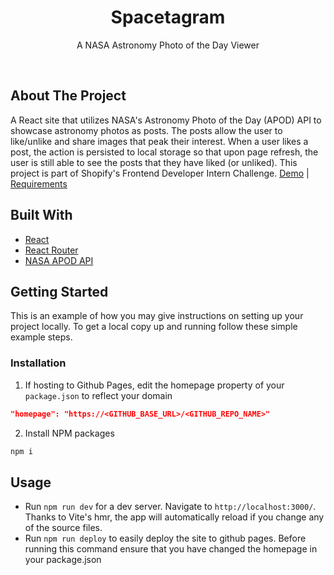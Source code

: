 <p align="center">
  <h1 align="center">Spacetagram</h1>

  <p align="center">
    A NASA Astronomy Photo of the Day Viewer
  </p>
  <br/>
</p>

## About The Project

A React site that utilizes NASA's Astronomy Photo of the Day (APOD) API to showcase astronomy photos as posts. The posts allow the user to like/unlike and share images that peak their interest. When a user likes a post, the action is persisted to local storage so that upon page refresh, the user is still able to see the posts that they have liked (or unliked). This project is part of Shopify's Frontend Developer Intern Challenge. [Demo](https://michiecodes.github.io/spacestagram-challenge/) | [Requirements](https://github.com/MichieCodes/spacestagram-challenge/blob/master/Front%20End%20Developer%20Intern%20Challenge.pdf) 

## Built With

- [React](https://github.com/facebook/react)
- [React Router](https://github.com/remix-run/react-router)
- [NASA APOD API](https://api.nasa.gov/#apod)

## Getting Started

This is an example of how you may give instructions on setting up your project locally.
To get a local copy up and running follow these simple example steps.

### Installation

1. If hosting to Github Pages, edit the homepage property of your `package.json` to reflect your domain
```json
"homepage": "https://<GITHUB_BASE_URL>/<GITHUB_REPO_NAME>"
```
2. Install NPM packages
```sh
npm i
```

## Usage

- Run `npm run dev` for a dev server. Navigate to `http://localhost:3000/`. Thanks to Vite's hmr, the app will automatically reload if you change any of the source files.
- Run `npm run deploy` to easily deploy the site to github pages. Before running this command ensure that you have changed the homepage in your package.json
